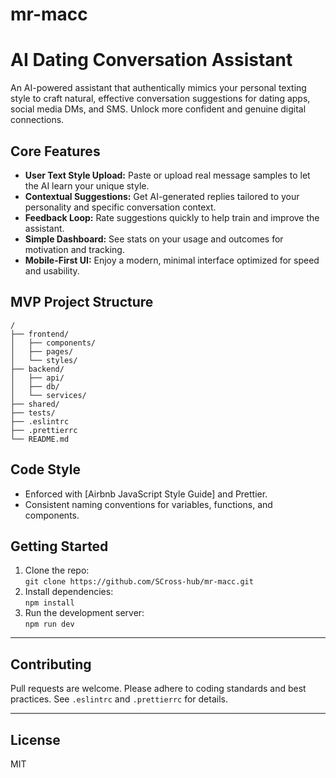 # mr-macc

# AI Dating Conversation Assistant

An AI-powered assistant that authentically mimics your personal texting style to craft natural, effective conversation suggestions for dating apps, social media DMs, and SMS. Unlock more confident and genuine digital connections.

## Core Features

- **User Text Style Upload:** Paste or upload real message samples to let the AI learn your unique style.
- **Contextual Suggestions:** Get AI-generated replies tailored to your personality and specific conversation context.
- **Feedback Loop:** Rate suggestions quickly to help train and improve the assistant.
- **Simple Dashboard:** See stats on your usage and outcomes for motivation and tracking.
- **Mobile-First UI:** Enjoy a modern, minimal interface optimized for speed and usability.

## MVP Project Structure
```
/
├── frontend/
│   ├── components/
│   ├── pages/
│   └── styles/
├── backend/
│   ├── api/
│   ├── db/
│   └── services/
├── shared/
├── tests/
├── .eslintrc
├── .prettierrc
└── README.md
```


## Code Style

- Enforced with [Airbnb JavaScript Style Guide] and Prettier.
- Consistent naming conventions for variables, functions, and components.

## Getting Started

1. Clone the repo:  
   `git clone https://github.com/SCross-hub/mr-macc.git`
2. Install dependencies:  
   `npm install`
3. Run the development server:  
   `npm run dev`

---

## Contributing

Pull requests are welcome. Please adhere to coding standards and best practices. See `.eslintrc` and `.prettierrc` for details.

---

## License

MIT
